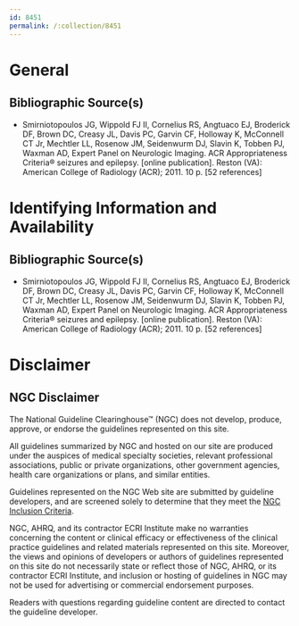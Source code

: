```yaml
---
id: 8451
permalink: /:collection/8451
---
```


# General

## Bibliographic Source(s)

- Smirniotopoulos JG, Wippold FJ II, Cornelius RS, Angtuaco EJ, Broderick DF, Brown DC, Creasy JL, Davis PC, Garvin CF, Holloway K, McConnell CT Jr, Mechtler LL, Rosenow JM, Seidenwurm DJ, Slavin K, Tobben PJ, Waxman AD, Expert Panel on Neurologic Imaging. ACR Appropriateness Criteria® seizures and epilepsy. [online publication]. Reston (VA): American College of Radiology (ACR); 2011. 10 p. [52 references]

# Identifying Information and Availability

## Bibliographic Source(s)

- Smirniotopoulos JG, Wippold FJ II, Cornelius RS, Angtuaco EJ, Broderick DF, Brown DC, Creasy JL, Davis PC, Garvin CF, Holloway K, McConnell CT Jr, Mechtler LL, Rosenow JM, Seidenwurm DJ, Slavin K, Tobben PJ, Waxman AD, Expert Panel on Neurologic Imaging. ACR Appropriateness Criteria® seizures and epilepsy. [online publication]. Reston (VA): American College of Radiology (ACR); 2011. 10 p. [52 references]

# Disclaimer

## NGC Disclaimer

The National Guideline Clearinghouse™ (NGC) does not develop, produce, approve, or endorse the guidelines represented on this site.

All guidelines summarized by NGC and hosted on our site are produced under the auspices of medical specialty societies, relevant professional associations, public or private organizations, other government agencies, health care organizations or plans, and similar entities.

Guidelines represented on the NGC Web site are submitted by guideline developers, and are screened solely to determine that they meet the [NGC Inclusion Criteria](/help-and-about/summaries/inclusion-criteria).

NGC, AHRQ, and its contractor ECRI Institute make no warranties concerning the content or clinical efficacy or effectiveness of the clinical practice guidelines and related materials represented on this site. Moreover, the views and opinions of developers or authors of guidelines represented on this site do not necessarily state or reflect those of NGC, AHRQ, or its contractor ECRI Institute, and inclusion or hosting of guidelines in NGC may not be used for advertising or commercial endorsement purposes.

Readers with questions regarding guideline content are directed to contact the guideline developer.

